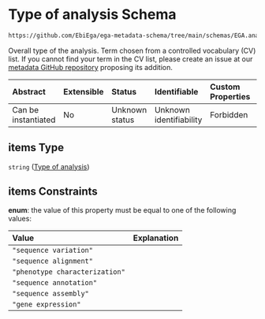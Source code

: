 # Type of analysis Schema

```txt
https://github.com/EbiEga/ega-metadata-schema/tree/main/schemas/EGA.analysis.json#/properties/analysis_type_specifications/properties/analysis_types/items
```

Overall type of the analysis. Term chosen from a controlled vocabulary (CV) list. If you cannot find your term in the CV list, please create an issue at our [metadata GitHub repository](https://github.com/EbiEga/ega-metadata-schema) proposing its addition.

| Abstract            | Extensible | Status         | Identifiable            | Custom Properties | Additional Properties | Access Restrictions | Defined In                                                                       |
| :------------------ | :--------- | :------------- | :---------------------- | :---------------- | :-------------------- | :------------------ | :------------------------------------------------------------------------------- |
| Can be instantiated | No         | Unknown status | Unknown identifiability | Forbidden         | Allowed               | none                | [EGA.analysis.json\*](../../../schemas/EGA.analysis.json "open original schema") |

## items Type

`string` ([Type of analysis](ega-10-properties-analysis-type-specifications-properties-list-of-analysis-types-type-of-analysis.md))

## items Constraints

**enum**: the value of this property must be equal to one of the following values:

| Value                          | Explanation |
| :----------------------------- | :---------- |
| `"sequence variation"`         |             |
| `"sequence alignment"`         |             |
| `"phenotype characterization"` |             |
| `"sequence annotation"`        |             |
| `"sequence assembly"`          |             |
| `"gene expression"`            |             |
